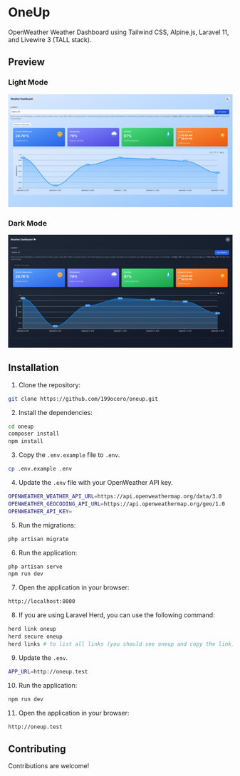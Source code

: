 # OneUp

OpenWeather Weather Dashboard using Tailwind CSS, Alpine.js, Laravel 11, and Livewire 3 (TALL stack).

## Preview

### Light Mode

![Light Mode](https://raw.githubusercontent.com/199ocero/oneup/main/public/images/light.png)

### Dark Mode

![Dark Mode](https://raw.githubusercontent.com/199ocero/oneup/main/public/images/dark.png)

## Installation

1. Clone the repository:

```bash
git clone https://github.com/199ocero/oneup.git
```

2. Install the dependencies:

```bash
cd oneup
composer install
npm install
```

3. Copy the `.env.example` file to `.env`.

```bash
cp .env.example .env
```

4. Update the `.env` file with your OpenWeather API key.

```bash
OPENWEATHER_WEATHER_API_URL=https://api.openweathermap.org/data/3.0
OPENWEATHER_GEOCODING_API_URL=https://api.openweathermap.org/geo/1.0
OPENWEATHER_API_KEY=
```

5. Run the migrations:

```bash
php artisan migrate
```

6. Run the application:

```bash
php artisan serve
npm run dev
```

7. Open the application in your browser:

```bash
http://localhost:8000
```

8. If you are using Laravel Herd, you can use the following command:

```bash
herd link oneup
herd secure oneup
herd links # to list all links (you should see oneup and copy the link)
```

9. Update the `.env`.

```bash
APP_URL=http://oneup.test
```

10. Run the application:

```bash
npm run dev
```

11. Open the application in your browser:

```bash
http://oneup.test
```

## Contributing

Contributions are welcome!

